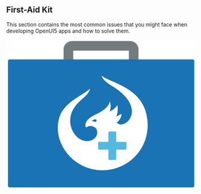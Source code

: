 <!-- loiodfe4f79843c44c40b3fb95ebffb65646 -->

## First-Aid Kit

This section contains the most common issues that you might face when developing OpenUI5 apps and how to solve them.

![](images/loio3e7f72e6ebf147c9b64c46b4b03d552b_LowRes.png)

